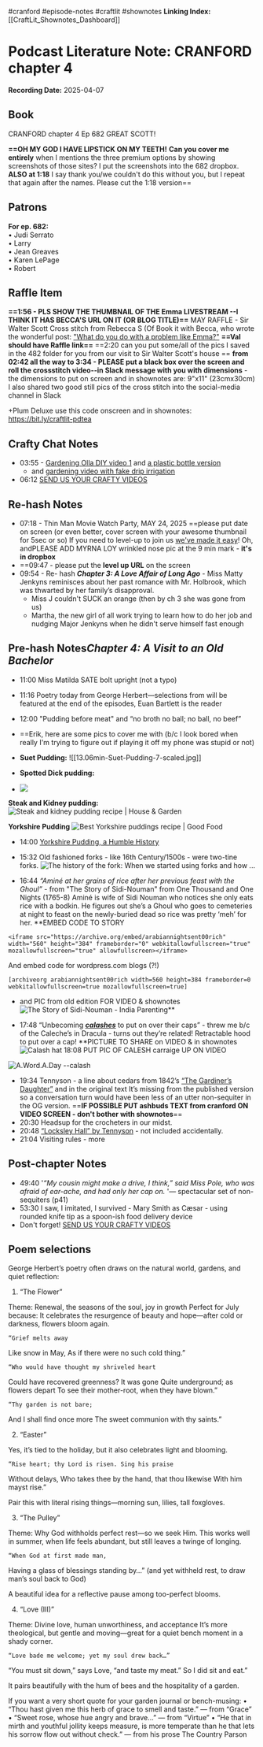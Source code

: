 #cranford #episode-notes #craftlit #shownotes 
**Linking Index:** [[CraftLit_Shownotes_Dashboard]]
# Podcast Literature Note: CRANFORD chapter 4

**Recording Date:** 2025-04-07
## Book
CRANFORD chapter 4 
Ep 682 GREAT SCOTT!

**==OH MY GOD I HAVE LIPSTICK ON MY TEETH!** **Can you cover me entirely** when I mentions the three premium options by showing screenshots of those sites? I put the screenshots into the 682 dropbox. 
**ALSO at 1:18** I say thank you/we couldn't do this without you, but I repeat that again after the names. Please cut the 1:18 version==
## Patrons
**For ep. 682:**  
• Judi Serrato  
• Larry  
• Jean Greaves  
• Karen LePage  
• Robert

## Raffle Item
**==1:56 - PLS SHOW THE THUMBNAIL OF THE Emma LIVESTREAM --I THINK IT HAS BECCA'S URL ON IT (OR BLOG TITLE)==**
MAY RAFFLE - Sir Walter Scott Cross stitch from Rebecca S (Of Book it with Becca, who wrote the wonderful post: ["What do you do with a problem like Emma?"](https://bookitwithbecca.wordpress.com/?s=emma) 
**==Val should have Raffle link==**
==2:20 can you put some/all of the pics I saved in the 482 folder for you from our visit to Sir Walter Scott's house ==
**from 02:42 all the way to 3:34 - PLEASE put a black box over the screen and roll the crossstitch video--in Slack message with you with dimensions** - the dimensions to put on screen and in shownotes are: 9"x11" (23cmx30cm) I also shared two good still pics of the cross stitch into the social-media channel in Slack

+Plum Deluxe use this code onscreen and in shownotes: https://bit.ly/craftlit-pdtea
## Crafty Chat Notes
- 03:55 - [Gardening Olla DIY video 1](https://youtu.be/Wz-jj170EYw?si=eGnaG7zrsfoqeDMu) and [a plastic bottle version](https://youtube.com/shorts/WXiey-SYp_0?si=s29pOgoCct-U2WMg)
	- and  [gardening video with fake drip irrigation](https://youtube.com/shorts/q8Tqv1R5lnU?si=xAr5XTkDvWW76K08)
- 06:12 [SEND US YOUR CRAFTY VIDEOS](https://bit.ly/craftlit-be-crafty) 

## Re-hash Notes
- 07:18 - Thin Man Movie Watch Party, MAY 24, 2025 ==please put date on screen (or even better, cover screen with your awesome thumbnail for 5sec or so)  If you need to level-up to join us [we've made it easy](https://craftlit.gumroad.com/l/craftlit-party)! Oh, andPLEASE ADD MYRNA LOY wrinkled nose pic at the 9 min mark - **it's in dropbox**
- ==09:47 - please put the **level up URL** on the screen
- 09:54 - Re- hash ***Chapter 3: A Love Affair of Long Ago*** - Miss Matty Jenkyns reminisces about her past romance with Mr. Holbrook, which was thwarted by her family’s disapproval. 
	- Miss J couldn't SUCK an orange (then by ch 3 she was gone from us) 
	- Martha, the new girl of all work trying to learn how to do her job and nudging Major Jenkyns when he didn't serve himself fast enough
## Pre-hash Notes***Chapter 4: A Visit to an Old Bachelor***
- 11:00 Miss Matilda SATE bolt upright (not a typo)
- 11:16 Poetry today from George Herbert—selections from will be featured at the end of the episodes, Euan Bartlett is the reader
- 12:00 "Pudding before meat" and “no broth no ball; no ball, no beef” 
- ==Erik, here are some pics to cover me with (b/c I look bored when really I'm trying to figure out if playing it off my phone was stupid or not)
- **Suet Pudding:**
![[13.06min-Suet-Pudding-7-scaled.jpg]]

- **Spotted Dick pudding:**
- ![](https://assets.tmecosys.com/image/upload/t_web_rdp_recipe_584x480/img/recipe/ras/Assets/B1094F25-E58B-41BA-A50D-8ECEE5B38F80/Derivates/3409A14D-4111-47A0-9FB3-DB0EE9A970AD.jpg)

**Steak and Kidney pudding:**
![Steak and kidney pudding recipe | House & Garden](https://media.houseandgarden.co.uk/photos/61893f62d9ae96d083cd0cee/master/w_1600%2Cc_limit/steak.jpg)

**Yorkshire Pudding**
![Best Yorkshire puddings recipe | Good Food](https://images.immediate.co.uk/production/volatile/sites/30/2020/08/sage-onion-yorkshire-puddings-67137f5.jpg?quality=90&resize=440,400)
- 14:00 [Yorkshire Pudding, a Humble History](https://www.realyorkshireblog.com/post/the-yorkshire-pudding-a-humble-history)
- 15:32 Old fashioned forks - like 16th Century/1500s - were two-tine forks.
![The history of the fork: When we started using forks and how ...](https://www.slate.com/content/dam/slate/articles/life/design/2012/06/Forks/two-pronged.jpg.CROP.article568-large.jpg)


- 16:44 *“Aminé at her grains of rice after her previous feast with the Ghoul”* - from "The Story of Sidi-Nouman" from One Thousand and One Nights (1765-8) Aminé is wife of Sidi Nouman who notices she only eats rice with a bodkin. He figures out she’s a Ghoul who goes to cemeteries at night to feast on the newly-buried dead so rice was pretty ‘meh’ for her. **EMBED CODE TO STORY 
```
<iframe src="https://archive.org/embed/arabiannightsent00rich" width="560" height="384" frameborder="0" webkitallowfullscreen="true" mozallowfullscreen="true" allowfullscreen></iframe>
```
And embed code for wordpress.com blogs (?!)
```
[archiveorg arabiannightsent00rich width=560 height=384 frameborder=0 webkitallowfullscreen=true mozallowfullscreen=true]
```
- and PIC from old edition FOR VIDEO & shownotes
 ![The Story of Sidi-Nouman - India Parenting](https://www.indiaparenting.com/images/76/sidi-nouman.jpg)**

- 17:48 “Unbecoming [***calashes***](https://collections.mfa.org/objects/116425) to put on over their caps” - threw me b/c of the Caleche’s in Dracula - turns out they’re related! Retractable hood to put over a cap! **PICTURE TO SHARE on VIDEO & in shownotes 
![Calash hat](./media/calash-hat.jpg)
18:08 PUT PIC OF CALESH carraige UP ON VIDEO 

![A.Word.A.Day --calash](https://wordsmith.org/words/images/calash_carriage_large.jpg)
- 19:34  Tennyson  - a line about cedars from 1842’s [“The Gardiner’s Daughter”](https://www.telelib.com/authors/T/TennysonAlfred/verse/englishidyls/gardenersdaughter.html) and in the original text It’s missing from the published version so a conversation turn would have been less of an utter non-sequiter in the OG version. ==**IF POSSIBLE PUT ashbuds TEXT from cranford ON VIDEO SCREEN - don't bother with shownotes**==
- 20:30 Headsup for the crocheters in our midst.
- 20:48 [“Locksley Hall” by Tennyson](https://www.poetryfoundation.org/poems/45362/locksley-hall) - not included accidentally. 
- 21:04 Visiting rules - more
## Post-chapter Notes
- 49:40 '*“My cousin might make a drive, I think,” said Miss Pole, who was afraid of ear-ache, and had only her cap on.* '— spectacular set of non-sequiters (p41)
- 53:30 I saw, I imitated, I survived - Mary Smith as Cæsar - using rounded knife tip as a spoon-ish food delivery device
- Don't forget!  [SEND US YOUR CRAFTY VIDEOS](https://bit.ly/craftlit-be-crafty) 
 
## Poem selections
George Herbert’s poetry often draws on the natural world, gardens, and quiet reflection:
1. “The Flower”

Theme: Renewal, the seasons of the soul, joy in growth
Perfect for July because: It celebrates the resurgence of beauty and hope—after cold or darkness, flowers bloom again.

	“Grief melts away
Like snow in May,
As if there were no such cold thing.”

	“Who would have thought my shriveled heart
Could have recovered greenness? It was gone
Quite underground; as flowers depart
To see their mother-root, when they have blown.”

	“Thy garden is not bare;
And I shall find once more
The sweet communion with thy saints.”

2. “Easter”

Yes, it’s tied to the holiday, but it also celebrates light and blooming.

	“Rise heart; thy Lord is risen. Sing his praise
Without delays,
Who takes thee by the hand, that thou likewise
With him mayst rise.”

Pair this with literal rising things—morning sun, lilies, tall foxgloves.

3. “The Pulley”

Theme: Why God withholds perfect rest—so we seek Him.
This works well in summer, when life feels abundant, but still leaves a twinge of longing.

	“When God at first made man,
Having a glass of blessings standing by…”
(and yet withheld rest, to draw man’s soul back to God)

A beautiful idea for a reflective pause among too-perfect blooms.

4. “Love (III)”

Theme: Divine love, human unworthiness, and acceptance
It’s more theological, but gentle and moving—great for a quiet bench moment in a shady corner.

	“Love bade me welcome; yet my soul drew back…”
“You must sit down,” says Love, “and taste my meat.”
So I did sit and eat.”

It pairs beautifully with the hum of bees and the hospitality of a garden.

If you want a very short quote for your garden journal or bench-musing:
	•	“Thou hast given me this herb of grace to smell and taste.” — from “Grace”
	•	“Sweet rose, whose hue angry and brave…” — from “Virtue”
	•	“He that in mirth and youthful jollity keeps measure, is more temperate than he that lets his sorrow flow out without check.” — from his prose The Country Parson  
